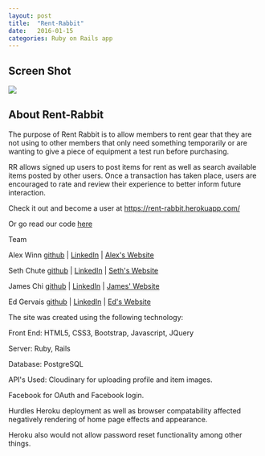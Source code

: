 ```yaml
---
layout: post
title:  "Rent-Rabbit"
date:   2016-01-15
categories: Ruby on Rails app
---
```


## Screen Shot

<img src="../../../../../../../images/RentRabbit.jpg">

## About Rent-Rabbit

The purpose of Rent Rabbit is to allow members to rent gear that they are not using to other members that only need something temporarily or are wanting to give a piece of equipment a test run before purchasing.

RR allows signed up users to post items for rent as well as search available items posted by other users. Once a transaction has taken place, users are encouraged to rate and review their experience to better inform future interaction.

Check it out and become a user at <a href="https://rent-rabbit.herokuapp.com">https://rent-rabbit.herokuapp.com/</a>

Or go read our code <a href="https://github.com/alexwinn520/rent-rabbit">here</a>


Team

Alex Winn
<a href="https://github.com/alexwinn520">github</a> | <a href="https://www.linkedin.com/in/alex-winn-65091b4b">LinkedIn</a> | <a href="http://www.alexwinndev.com">Alex's Website</a>

Seth Chute
<a href="https://github.com/s-d-c">github</a> | <a href="https://www.linkedin.com/in/sethdchute">LinkedIn</a> | <a href="#">Seth's Website</a>

James Chi
<a href="https://github.com/jamesjchi">github</a> | <a href="https://www.linkedin.com/in/jamesjchi">LinkedIn</a> | <a href="http://www.jameschi.com/">James' Website</a>

Ed Gervais
<a href="https://github.com/egervais7">github</a> | <a href="https://www.linkedin.com/in/eagervai">LinkedIn</a> | <a href="http://edgervais.com/">Ed's Website</a>

The site was created using the following technology:

Front End: HTML5, CSS3, Bootstrap, Javascript, JQuery

Server: Ruby, Rails

Database: PostgreSQL

API's Used: Cloudinary for uploading profile and item images.

Facebook for OAuth and Facebook login.

Hurdles Heroku deployment as well as browser compatability affected negatively rendering of home page effects and appearance.

Heroku also would not allow password reset functionality among other things.
